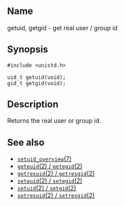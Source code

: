 ## Name

getuid, getgid - get real user / group id

## Synopsis

```**c++
#include <unistd.h>

uid_t getuid(void);
gid_t getgid(void);
```

## Description

Returns the real user or group id.

## See also

* [`setuid_overview`(7)](../man7/setuid_overview.md)
* [`geteuid`(2) / `getegid`(2)](geteuid.md)
* [`getresuid`(2) / `getresgid`(2)](getresuid.md)
* [`seteuid`(2) / `setegid`(2)](seteuid.md)
* [`setuid`(2) / `setgid`(2)](setuid.md)
* [`setresuid`(2) / `setresgid`(2)](setresuid.md)
